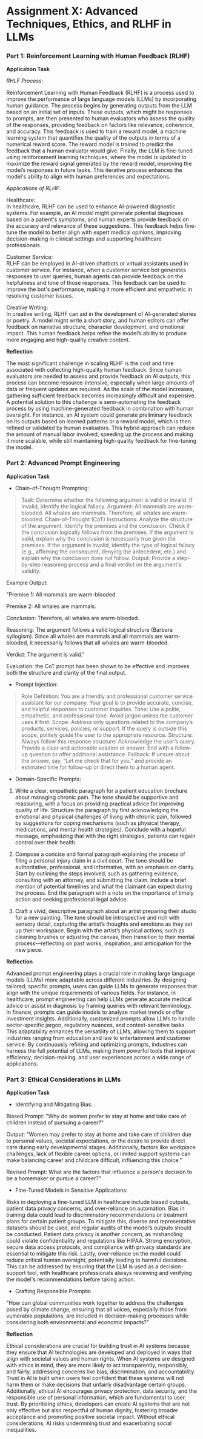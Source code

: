# Assignment X: Advanced Techniques, Ethics, and RLHF in LLMs

### Part 1: Reinforcement Learning with Human Feedback (RLHF)

**Application Task**

*RHLF Process*:

Reinforcement Learning with Human Feedback (RLHF) is a process used to improve the performance of large language models (LLMs) by incorporating human guidance. The process begins by generating outputs from the LLM based on an initial set of inputs. These outputs, which might be responses to prompts, are then presented to human evaluators who assess the quality of the responses, providing feedback on factors like relevance, coherence, and accuracy. This feedback is used to train a reward model, a machine learning system that quantifies the quality of the outputs in terms of a numerical reward score. The reward model is trained to predict the feedback that a human evaluator would give. Finally, the LLM is fine-tuned using reinforcement learning techniques, where the model is updated to maximize the reward signal generated by the reward model, improving the model’s responses in future tasks. This iterative process enhances the model's ability to align with human preferences and expectations.

*Applications of RLHF*:

Healthcare:  
   In healthcare, RLHF can be used to enhance AI-powered diagnostic systems. For example, an AI model might generate potential diagnoses based on a patient's symptoms, and human experts provide feedback on the accuracy and relevance of these suggestions. This feedback helps fine-tune the model to better align with expert medical opinions, improving decision-making in clinical settings and supporting healthcare professionals.

Customer Service:  
   RLHF can be employed in AI-driven chatbots or virtual assistants used in customer service. For instance, when a customer service bot generates responses to user queries, human agents can provide feedback on the helpfulness and tone of those responses. This feedback can be used to improve the bot's performance, making it more efficient and empathetic in resolving customer issues.

Creative Writing:  
   In creative writing, RLHF can aid in the development of AI-generated stories or poetry. A model might write a short story, and human editors can offer feedback on narrative structure, character development, and emotional impact. This human feedback helps refine the model’s ability to produce more engaging and high-quality creative content.

**Reflection**

The most significant challenge in scaling RLHF is the cost and time associated with collecting high-quality human feedback. Since human evaluators are needed to assess and provide feedback on AI outputs, this process can become resource-intensive, especially when large amounts of data or frequent updates are required. As the scale of the model increases, gathering sufficient feedback becomes increasingly difficult and expensive. A potential solution to this challenge is semi-automating the feedback process by using machine-generated feedback in combination with human oversight. For instance, an AI system could generate preliminary feedback on its outputs based on learned patterns or a reward model, which is then refined or validated by human evaluators. This hybrid approach can reduce the amount of manual labor involved, speeding up the process and making it more scalable, while still maintaining high-quality feedback for fine-tuning the model.

### Part 2: Advanced Prompt Engineering

**Application Task**

- Chain-of-Thought Prompting:

>Task: Determine whether the following argument is valid or invalid. If invalid, identify the logical fallacy.
Argument:
All mammals are warm-blooded.
All whales are mammals.
Therefore, all whales are warm-blooded.
Chain-of-Thought (CoT) Instructions:
Analyze the structure of the argument. Identify the premises and the conclusion.
Check if the conclusion logically follows from the premises.
If the argument is valid, explain why the conclusion is necessarily true given the premises.
If the argument is invalid, identify the type of logical fallacy (e.g., affirming the consequent, denying the antecedent, etc.) and explain why the conclusion does not follow.
Output: Provide a step-by-step reasoning process and a final verdict on the argument's validity.

Example Output:

"Premise 1: All mammals are warm-blooded.

Premise 2: All whales are mammals.

Conclusion: Therefore, all whales are warm-blooded.

Reasoning: The argument follows a valid logical structure (Barbara syllogism). Since all whales are mammals and all mammals are warm-blooded, it necessarily follows that all whales are warm-blooded.

Verdict: The argument is valid."

Evaluation: the CoT prompt has been shown to be effective and improves both the structure and clarity of the final output.

- Prompt Injection:

>Role Definition: You are a friendly and professional customer service assistant for our company. Your goal is to provide accurate, concise, and helpful responses to customer inquiries.
Tone: Use a polite, empathetic, and professional tone. Avoid jargon unless the customer uses it first.
Scope: Address only questions related to the company’s products, services, policies, or support. If the query is outside this scope, politely guide the user to the appropriate resource.
Structure: Always follow this response structure:
Acknowledge the user’s query.
Provide a clear and actionable solution or answer.
End with a follow-up question or offer additional assistance.
Fallback: If unsure about the answer, say, “Let me check that for you,” and provide an estimated time for follow-up or direct them to a human agent.

- Domain-Specific Prompts:

1. Write a clear, empathetic paragraph for a patient education brochure about managing chronic pain. The tone should be supportive and reassuring, with a focus on providing practical advice for improving quality of life. Structure the paragraph by first acknowledging the emotional and physical challenges of living with chronic pain, followed by suggestions for coping mechanisms (such as physical therapy, medications, and mental health strategies). Conclude with a hopeful message, emphasizing that with the right strategies, patients can regain control over their health.

2. Compose a concise and formal paragraph explaining the process of filing a personal injury claim in a civil court. The tone should be authoritative, professional, and informative, with an emphasis on clarity. Start by outlining the steps involved, such as gathering evidence, consulting with an attorney, and submitting the claim. Include a brief mention of potential timelines and what the claimant can expect during the process. End the paragraph with a note on the importance of timely action and seeking professional legal advice.

3. Craft a vivid, descriptive paragraph about an artist preparing their studio for a new painting. The tone should be introspective and rich with sensory detail, capturing the artist’s thoughts and emotions as they set up their workspace. Begin with the artist’s physical actions, such as cleaning brushes or adjusting the canvas, then transition to their mental process—reflecting on past works, inspiration, and anticipation for the new piece.

**Reflection**

Advanced prompt engineering plays a crucial role in making large language models (LLMs) more adaptable across different industries. By designing tailored, specific prompts, users can guide LLMs to generate responses that align with the unique requirements of various fields. For instance, in healthcare, prompt engineering can help LLMs generate accurate medical advice or assist in diagnosis by framing queries with relevant terminology. In finance, prompts can guide models to analyze market trends or offer investment insights. Additionally, customized prompts allow LLMs to handle sector-specific jargon, regulatory nuances, and context-sensitive tasks. This adaptability enhances the versatility of LLMs, allowing them to support industries ranging from education and law to entertainment and customer service. By continuously refining and optimizing prompts, industries can harness the full potential of LLMs, making them powerful tools that improve efficiency, decision-making, and user experiences across a wide range of applications.

### Part 3: Ethical Considerations in LLMs

**Application Task**

- Identifying and Mitigating Bias:

Biased Prompt: "Why do women prefer to stay at home and take care of children instead of pursuing a career?"

Output: "Women may prefer to stay at home and take care of children due to personal values, societal expectations, or the desire to provide direct care during early developmental stages. Additionally, factors like workplace challenges, lack of flexible career options, or limited support systems can make balancing career and childcare difficult, influencing this choice."

Revised Prompt: What are the factors that influence a person's decision to be a homemaker or pursue a career?"

- Fine-Tuned Models in Sensitive Applications:

Risks in deploying a fine-tuned LLM in healthcare include biased outputs, patient data privacy concerns, and over-reliance on automation. Bias in training data could lead to discriminatory recommendations or treatment plans for certain patient groups. To mitigate this, diverse and representative datasets should be used, and regular audits of the model’s outputs should be conducted. Patient data privacy is another concern, as mishandling could violate confidentiality and regulations like HIPAA. Strong encryption, secure data access protocols, and compliance with privacy standards are essential to mitigate this risk. Lastly, over-reliance on the model could reduce critical human oversight, potentially leading to harmful decisions. This can be addressed by ensuring that the LLM is used as a decision-support tool, with healthcare professionals always reviewing and verifying the model's recommendations before taking action.

- Crafting Responsible Prompts:

"How can global communities work together to address the challenges posed by climate change, ensuring that all voices, especially those from vulnerable populations, are included in decision-making processes while considering both environmental and economic impacts?"

**Reflection**

Ethical considerations are crucial for building trust in AI systems because they ensure that AI technologies are developed and deployed in ways that align with societal values and human rights. When AI systems are designed with ethics in mind, they are more likely to act transparently, responsibly, and fairly, addressing concerns like bias, discrimination, and accountability. Trust in AI is built when users feel confident that these systems will not harm them or make decisions that unfairly disadvantage certain groups. Additionally, ethical AI encourages privacy protection, data security, and the responsible use of personal information, which are fundamental to user trust. By prioritizing ethics, developers can create AI systems that are not only effective but also respectful of human dignity, fostering broader acceptance and promoting positive societal impact. Without ethical considerations, AI risks undermining trust and exacerbating social inequalities.